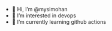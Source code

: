- 👋 Hi, I’m @mysimohan
- 👀 I’m interested in devops
- 🌱 I’m currently learning github actions

<!---
mysimohan/mysimohan is a ✨ special ✨ repository because its `README.md` (this file) appears on your GitHub profile.
You can click the Preview link to take a look at your changes.
--->
